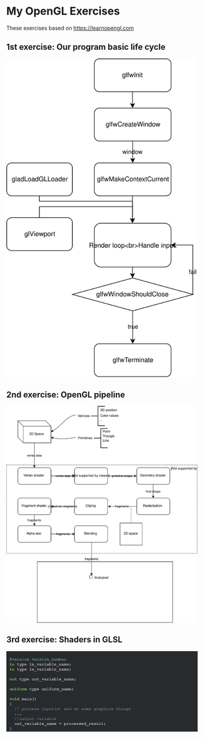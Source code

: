 # My OpenGL Exercises

These exercises based on https://learnopengl.com

## 1st exercise: Our program basic life cycle

![./Docs/Image/OpenGLBasicProgram.svg](./Docs/Image/OpenGLBasicProgram.svg)

## 2nd exercise: OpenGL pipeline

![./Docs/Image/OpenGLPipeline.svg](./Docs/Image/OpenGLPipeline.svg)

## 3rd exercise: Shaders in GLSL

![./Docs/Image/GLSLShaderStructure.png](./Docs/Image/GLSLShaderStructure.png)


